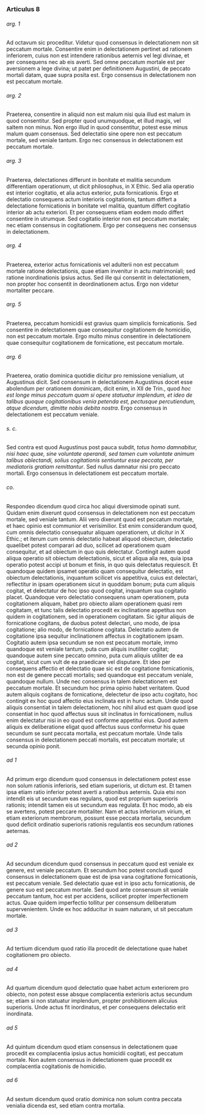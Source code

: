 ### Articulus 8

###### arg. 1
Ad octavum sic proceditur. Videtur quod consensus in delectationem non sit peccatum mortale. Consentire enim in delectationem pertinet ad rationem inferiorem, cuius non est intendere rationibus aeternis vel legi divinae, et per consequens nec ab eis averti. Sed omne peccatum mortale est per aversionem a lege divina; ut patet per definitionem Augustini, de peccato mortali datam, quae supra posita est. Ergo consensus in delectationem non est peccatum mortale.

###### arg. 2
Praeterea, consentire in aliquid non est malum nisi quia illud est malum in quod consentitur. Sed propter quod unumquodque, et illud magis, vel saltem non minus. Non ergo illud in quod consentitur, potest esse minus malum quam consensus. Sed delectatio sine opere non est peccatum mortale, sed veniale tantum. Ergo nec consensus in delectationem est peccatum mortale.

###### arg. 3
Praeterea, delectationes differunt in bonitate et malitia secundum differentiam operationum, ut dicit philosophus, in X Ethic. Sed alia operatio est interior cogitatio, et alia actus exterior, puta fornicationis. Ergo et delectatio consequens actum interioris cogitationis, tantum differt a delectatione fornicationis in bonitate vel malitia, quantum differt cogitatio interior ab actu exteriori. Et per consequens etiam eodem modo differt consentire in utrumque. Sed cogitatio interior non est peccatum mortale; nec etiam consensus in cogitationem. Ergo per consequens nec consensus in delectationem.

###### arg. 4
Praeterea, exterior actus fornicationis vel adulterii non est peccatum mortale ratione delectationis, quae etiam invenitur in actu matrimoniali; sed ratione inordinationis ipsius actus. Sed ille qui consentit in delectationem, non propter hoc consentit in deordinationem actus. Ergo non videtur mortaliter peccare.

###### arg. 5
Praeterea, peccatum homicidii est gravius quam simplicis fornicationis. Sed consentire in delectationem quae consequitur cogitationem de homicidio, non est peccatum mortale. Ergo multo minus consentire in delectationem quae consequitur cogitationem de fornicatione, est peccatum mortale.

###### arg. 6
Praeterea, oratio dominica quotidie dicitur pro remissione venialium, ut Augustinus dicit. Sed consensum in delectationem Augustinus docet esse abolendum per orationem dominicam, dicit enim, in XII de Trin., quod *hoc est longe minus peccatum quam si opere statuatur implendum, et ideo de talibus quoque cogitationibus venia petenda est, pectusque percutiendum, atque dicendum, dimitte nobis debita nostra*. Ergo consensus in delectationem est peccatum veniale.

###### s. c.
Sed contra est quod Augustinus post pauca subdit, *totus homo damnabitur, nisi haec quae, sine voluntate operandi, sed tamen cum voluntate animum talibus oblectandi, solius cogitationis sentiuntur esse peccata, per mediatoris gratiam remittantur*. Sed nullus damnatur nisi pro peccato mortali. Ergo consensus in delectationem est peccatum mortale.

###### co.
Respondeo dicendum quod circa hoc aliqui diversimode opinati sunt. Quidam enim dixerunt quod consensus in delectationem non est peccatum mortale, sed veniale tantum. Alii vero dixerunt quod est peccatum mortale, et haec opinio est communior et verisimilior. Est enim considerandum quod, cum omnis delectatio consequatur aliquam operationem, ut dicitur in X Ethic.; et iterum cum omnis delectatio habeat aliquod obiectum, delectatio quaelibet potest comparari ad duo, scilicet ad operationem quam consequitur, et ad obiectum in quo quis delectatur. Contingit autem quod aliqua operatio sit obiectum delectationis, sicut et aliqua alia res, quia ipsa operatio potest accipi ut bonum et finis, in quo quis delectatus requiescit. Et quandoque quidem ipsamet operatio quam consequitur delectatio, est obiectum delectationis, inquantum scilicet vis appetitiva, cuius est delectari, reflectitur in ipsam operationem sicut in quoddam bonum; puta cum aliquis cogitat, et delectatur de hoc ipso quod cogitat, inquantum sua cogitatio placet. Quandoque vero delectatio consequens unam operationem, puta cogitationem aliquam, habet pro obiecto aliam operationem quasi rem cogitatam, et tunc talis delectatio procedit ex inclinatione appetitus non quidem in cogitationem, sed in operationem cogitatam. Sic igitur aliquis de fornicatione cogitans, de duobus potest delectari, uno modo, de ipsa cogitatione; alio modo, de fornicatione cogitata. Delectatio autem de cogitatione ipsa sequitur inclinationem affectus in cogitationem ipsam. Cogitatio autem ipsa secundum se non est peccatum mortale, immo quandoque est veniale tantum, puta cum aliquis inutiliter cogitat; quandoque autem sine peccato omnino, puta cum aliquis utiliter de ea cogitat, sicut cum vult de ea praedicare vel disputare. Et ideo per consequens affectio et delectatio quae sic est de cogitatione fornicationis, non est de genere peccati mortalis; sed quandoque est peccatum veniale, quandoque nullum. Unde nec consensus in talem delectationem est peccatum mortale. Et secundum hoc prima opinio habet veritatem. Quod autem aliquis cogitans de fornicatione, delectetur de ipso actu cogitato, hoc contingit ex hoc quod affectio eius inclinata est in hunc actum. Unde quod aliquis consentiat in talem delectationem, hoc nihil aliud est quam quod ipse consentiat in hoc quod affectus suus sit inclinatus in fornicationem, nullus enim delectatur nisi in eo quod est conforme appetitui eius. Quod autem aliquis ex deliberatione eligat quod affectus suus conformetur his quae secundum se sunt peccata mortalia, est peccatum mortale. Unde talis consensus in delectationem peccati mortalis, est peccatum mortale; ut secunda opinio ponit.

###### ad 1
Ad primum ergo dicendum quod consensus in delectationem potest esse non solum rationis inferioris, sed etiam superioris, ut dictum est. Et tamen ipsa etiam ratio inferior potest averti a rationibus aeternis. Quia etsi non intendit eis ut secundum eas regulans, quod est proprium superioris rationis; intendit tamen eis ut secundum eas regulata. Et hoc modo, ab eis se avertens, potest peccare mortaliter. Nam et actus inferiorum virium, et etiam exteriorum membrorum, possunt esse peccata mortalia, secundum quod deficit ordinatio superioris rationis regulantis eos secundum rationes aeternas.

###### ad 2
Ad secundum dicendum quod consensus in peccatum quod est veniale ex genere, est veniale peccatum. Et secundum hoc potest concludi quod consensus in delectationem quae est de ipsa vana cogitatione fornicationis, est peccatum veniale. Sed delectatio quae est in ipso actu fornicationis, de genere suo est peccatum mortale. Sed quod ante consensum sit veniale peccatum tantum, hoc est per accidens, scilicet propter imperfectionem actus. Quae quidem imperfectio tollitur per consensum deliberatum supervenientem. Unde ex hoc adducitur in suam naturam, ut sit peccatum mortale.

###### ad 3
Ad tertium dicendum quod ratio illa procedit de delectatione quae habet cogitationem pro obiecto.

###### ad 4
Ad quartum dicendum quod delectatio quae habet actum exteriorem pro obiecto, non potest esse absque complacentia exterioris actus secundum se; etiam si non statuatur implendum, propter prohibitionem alicuius superioris. Unde actus fit inordinatus, et per consequens delectatio erit inordinata.

###### ad 5
Ad quintum dicendum quod etiam consensus in delectationem quae procedit ex complacentia ipsius actus homicidii cogitati, est peccatum mortale. Non autem consensus in delectationem quae procedit ex complacentia cogitationis de homicidio.

###### ad 6
Ad sextum dicendum quod oratio dominica non solum contra peccata venialia dicenda est, sed etiam contra mortalia.

